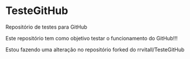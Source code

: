 # TesteGitHub
Repositório de testes para GitHub

Este repositório tem como objetivo testar o funcionamento do GitHub!!!

Estou fazendo uma alteração no repositório forked do  rrvitall/TesteGitHub
